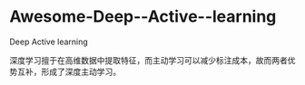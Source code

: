 # Awesome-Deep--Active--learning
Deep Active learning

深度学习擅于在高维数据中提取特征，而主动学习可以减少标注成本，故而两者优势互补，形成了深度主动学习。
